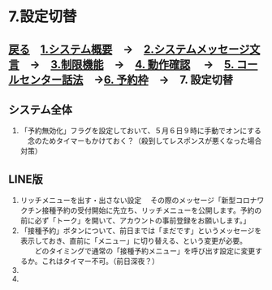 # 7.設定切替  
## [戻る](https://github.com/78tch/VaccineYoyaku)　[1.システム概要](https://github.com/78tch/VaccineYoyaku/blob/main/1About/1-1About.md)　→　[2.システムメッセージ文言](https://github.com/78tch/VaccineYoyaku/blob/main/2SystemMessage/2-1LINE.md)　→　[3.制限機能](https://github.com/78tch/VaccineYoyaku/blob/main/3Limit/3-1Limit.md)　→　[4. 動作確認](https://github.com/78tch/VaccineYoyaku/blob/main/4Check/4-1Check.md) 　→　[5. コールセンター話法](https://github.com/78tch/VaccineYoyaku/blob/main/5Callcenter/5-1Callcenter.md)　→[6. 予約枠](https://github.com/78tch/VaccineYoyaku/blob/main/6Timetable/6-1Timetable.md)　→　7. 設定切替  
## システム全体  
1. 「予約無効化」フラグを設定しておいて、５月６日９時に手動でオンにする
　念のためタイマーもかけておく？（殺到してレスポンスが悪くなった場合対策）

## LINE版
1. リッチメニューを出す・出さない設定
　その際のメッセージ「新型コロナワクチン接種予約の受付開始に先立ち、リッチメニューを公開します。予約の前に必ず「トーク」を開いて、アカウントの事前登録をお願いします。」
2. 「接種予約」ボタンについて、前日までは「まだです」というメッセージを表示しておき、直前に「メニュー」に切り替える、という変更が必要。
　　どのタイミングで通常の「接種予約メニュー」を呼び出す設定に変更するか。これはタイマー不可。（前日深夜？）
3. 
4.   
